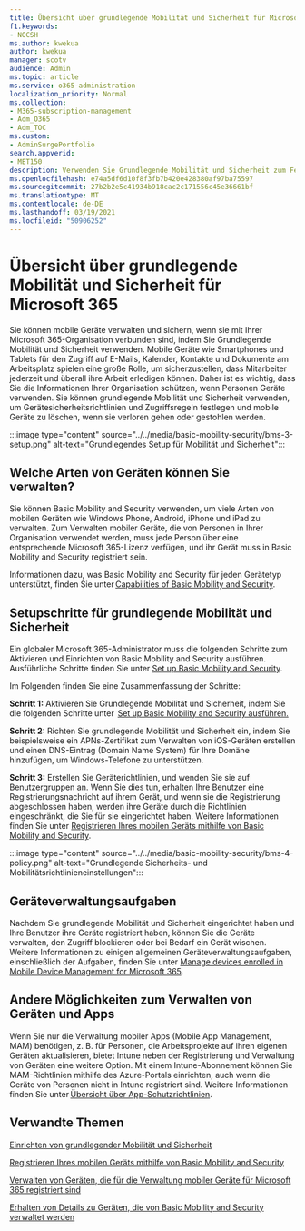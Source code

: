 ```yaml
---
title: Übersicht über grundlegende Mobilität und Sicherheit für Microsoft 365
f1.keywords:
- NOCSH
ms.author: kwekua
author: kwekua
manager: scotv
audience: Admin
ms.topic: article
ms.service: o365-administration
localization_priority: Normal
ms.collection:
- M365-subscription-management
- Adm_O365
- Adm_TOC
ms.custom:
- AdminSurgePortfolio
search.appverid:
- MET150
description: Verwenden Sie Grundlegende Mobilität und Sicherheit zum Festlegen von Gerätesicherheitsrichtlinien und Zugriffsregeln.
ms.openlocfilehash: e74a5df6d10f8f3fb7b420e428380af97ba75597
ms.sourcegitcommit: 27b2b2e5c41934b918cac2c171556c45e36661bf
ms.translationtype: MT
ms.contentlocale: de-DE
ms.lasthandoff: 03/19/2021
ms.locfileid: "50906252"
---
```

# <a name="overview-of-basic-mobility-and-security-for-microsoft-365"></a>Übersicht über grundlegende Mobilität und Sicherheit für Microsoft 365

Sie können mobile Geräte verwalten und sichern, wenn sie mit Ihrer Microsoft 365-Organisation verbunden sind, indem Sie Grundlegende Mobilität und Sicherheit verwenden. Mobile Geräte wie Smartphones und Tablets für den Zugriff auf E-Mails, Kalender, Kontakte und Dokumente am Arbeitsplatz spielen eine große Rolle, um sicherzustellen, dass Mitarbeiter jederzeit und überall ihre Arbeit erledigen können. Daher ist es wichtig, dass Sie die Informationen Ihrer Organisation schützen, wenn Personen Geräte verwenden. Sie können grundlegende Mobilität und Sicherheit verwenden, um Gerätesicherheitsrichtlinien und Zugriffsregeln festlegen und mobile Geräte zu löschen, wenn sie verloren gehen oder gestohlen werden.

:::image type="content" source="../../media/basic-mobility-security/bms-3-setup.png" alt-text="Grundlegendes Setup für Mobilität und Sicherheit":::

## <a name="what-types-of-devices-can-you-manage"></a>Welche Arten von Geräten können Sie verwalten?

Sie können Basic Mobility and Security verwenden, um viele Arten von mobilen Geräten wie Windows Phone, Android, iPhone und iPad zu verwalten. Zum Verwalten mobiler Geräte, die von Personen in Ihrer Organisation verwendet werden, muss jede Person über eine entsprechende Microsoft 365-Lizenz verfügen, und ihr Gerät muss in Basic Mobility and Security registriert sein.

Informationen dazu, was Basic Mobility and Security für jeden Gerätetyp unterstützt, finden Sie unter [Capabilities of Basic Mobility and Security](capabilities.md).

## <a name="setup-steps-for-basic-mobility-and-security"></a>Setupschritte für grundlegende Mobilität und Sicherheit

Ein globaler Microsoft 365-Administrator muss die folgenden Schritte zum Aktivieren und Einrichten von Basic Mobility and Security ausführen. Ausführliche Schritte finden Sie unter [Set up Basic Mobility and Security](set-up.md). 

Im Folgenden finden Sie eine Zusammenfassung der Schritte:

**Schritt 1:** Aktivieren Sie Grundlegende Mobilität und Sicherheit, indem Sie die folgenden Schritte unter  [Set up Basic Mobility and Security ausführen.](set-up.md)

**Schritt 2:** Richten Sie grundlegende Mobilität und Sicherheit ein, indem Sie beispielsweise ein APNs-Zertifikat zum Verwalten von iOS-Geräten erstellen und einen DNS-Eintrag (Domain Name System) für Ihre Domäne hinzufügen, um Windows-Telefone zu unterstützen.

**Schritt 3:** Erstellen Sie Geräterichtlinien, und wenden Sie sie auf Benutzergruppen an. Wenn Sie dies tun, erhalten Ihre Benutzer eine Registrierungsnachricht auf ihrem Gerät, und wenn sie die Registrierung abgeschlossen haben, werden ihre Geräte durch die Richtlinien eingeschränkt, die Sie für sie eingerichtet haben. Weitere Informationen finden Sie unter [Registrieren Ihres mobilen Geräts mithilfe von Basic Mobility and Security](enroll-your-mobile-device.md). 

:::image type="content" source="../../media/basic-mobility-security/bms-4-policy.png" alt-text="Grundlegende Sicherheits- und Mobilitätsrichtlinieneinstellungen":::

## <a name="device-management-tasks"></a>Geräteverwaltungsaufgaben

Nachdem Sie grundlegende Mobilität und Sicherheit eingerichtet haben und Ihre Benutzer ihre Geräte registriert haben, können Sie die Geräte verwalten, den Zugriff blockieren oder bei Bedarf ein Gerät wischen. Weitere Informationen zu einigen allgemeinen Geräteverwaltungsaufgaben, einschließlich der Aufgaben, finden Sie unter [Manage devices enrolled in Mobile Device Management for Microsoft 365](manage-enrolled-devices.md).

## <a name="other-ways-to-manage-devices-and-apps"></a>Andere Möglichkeiten zum Verwalten von Geräten und Apps

Wenn Sie nur die Verwaltung mobiler Apps (Mobile App Management, MAM) benötigen, z. B. für Personen, die Arbeitsprojekte auf ihren eigenen Geräten aktualisieren, bietet Intune neben der Registrierung und Verwaltung von Geräten eine weitere Option. Mit einem Intune-Abonnement können Sie MAM-Richtlinien mithilfe des Azure-Portals einrichten, auch wenn die Geräte von Personen nicht in Intune registriert sind. Weitere Informationen finden Sie unter [Übersicht über App-Schutzrichtlinien](/mem/intune/apps/app-protection-policy).

## <a name="related-topics"></a>Verwandte Themen

[Einrichten von grundlegender Mobilität und Sicherheit](set-up.md)

[Registrieren Ihres mobilen Geräts mithilfe von Basic Mobility and Security](enroll-your-mobile-device.md)

[Verwalten von Geräten, die für die Verwaltung mobiler Geräte für Microsoft 365 registriert sind](manage-enrolled-devices.md)

[Erhalten von Details zu Geräten, die von Basic Mobility and Security verwaltet werden](get-details-about-managed-devices.md)